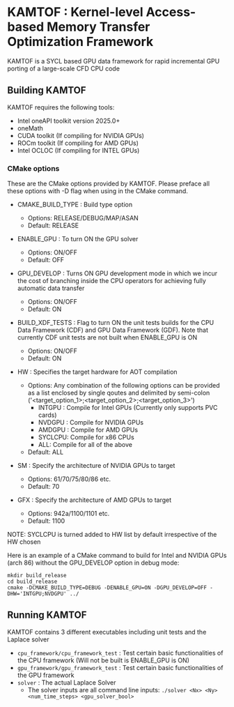 # KAMTOF : Kernel-level Access-based Memory Transfer Optimization Framework

KAMTOF is a SYCL based GPU data framework for rapid incremental GPU porting of a large-scale CFD CPU code

## Building KAMTOF

KAMTOF requires the following tools:
- Intel oneAPI toolkit version 2025.0+
- oneMath
- CUDA toolkit (If compiling for NVIDIA GPUs)
- ROCm toolkit (If compiling for AMD GPUs)
- Intel OCLOC (If compiling for INTEL GPUs) 

### CMake options

These are the CMake options provided by KAMTOF. Please preface all these options with -D flag when using in the CMake command.

- CMAKE_BUILD_TYPE : Build type option
  - Options: RELEASE/DEBUG/MAP/ASAN
  - Default: RELEASE 

- ENABLE_GPU : To turn ON the GPU solver
  - Options: ON/OFF
  - Default: OFF
 
- GPU_DEVELOP : Turns ON GPU development mode in which we incur the cost of branching inside the CPU operators for achieving fully automatic data transfer
  - Options: ON/OFF
  - Default: ON
 
- BUILD_XDF_TESTS :  Flag to turn ON the unit tests builds for the CPU Data Framework (CDF) and GPU Data Framework (GDF). Note that currently CDF unit tests are not built when ENABLE_GPU is ON
  - Options: ON/OFF
  - Default: ON

- HW : Specifies the target hardware for AOT compilation
  - Options: Any combination of the following options can be provided as a list enclosed by single qoutes and delimited by semi-colon ('<target_option_1>;<target_option_2>;<target_option_3>') 
    - INTGPU : Compile for Intel GPUs (Currently only supports PVC cards)
    - NVDGPU : Compile for NVIDIA GPUs
    - AMDGPU : Compile for AMD GPUs
    - SYCLCPU: Compile for x86 CPUs
    - ALL: Compile for all of the above
  - Default: ALL
 
- SM : Specify the architecture of NVIDIA GPUs to target
  - Options: 61/70/75/80/86 etc.
  - Default: 70
 
- GFX : Specify the architecture of AMD GPUs to target
  - Options: 942a/1100/1101 etc.
  - Default: 1100
 
NOTE: SYCLCPU is turned added to HW list by default irrespective of the HW chosen 
 
Here is an example of a CMake command to build for Intel and NVIDIA GPUs (arch 86) without the GPU_DEVELOP option in debug mode:

```
mkdir build_release
cd build_release
cmake -DCMAKE_BUILD_TYPE=DEBUG -DENABLE_GPU=ON -DGPU_DEVELOP=OFF -DHW='INTGPU;NVDGPU' ../  
```

## Running KAMTOF

KAMTOF contains 3 different executables including unit tests and the Laplace solver 
- `cpu_framework/cpu_framework_test` : Test certain basic functionalities of the CPU framework (Will not be built is ENABLE_GPU is ON)
- `gpu_framework/gpu_framework_test` : Test certain basic functionalities of the GPU framework
- `solver` : The actual Laplace Solver
  - The solver inputs are all command line inputs: `./solver <Nx> <Ny> <num_time_steps> <gpu_solver_bool>`
